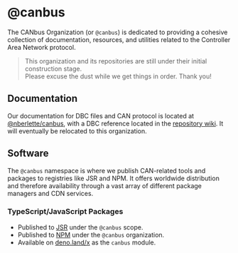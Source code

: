 # @canbus

The CANbus Organization (or `@canbus`) is dedicated to providing a cohesive collection of
documentation, resources, and utilities related to the Controller Area Network protocol.

> This organization and its repositories are still under their initial construction stage.  
> Please excuse the dust while we get things in order. Thank you!

## Documentation

Our documentation for DBC files and CAN protocol is located at [@nberlette/canbus], with a DBC reference located in the [repository wiki](https://github.com/nberlette/canbus/wiki). It will eventually be relocated to this organization.

[@nberlette/canbus]: https://github.com/nberlette/canbus "nberlette/canbus"

## Software

The `@canbus` namespace is where we publish CAN-related tools and packages to registries
like JSR and NPM. It offers worldwide distribution and therefore availability through a
vast array of different package managers and CDN services.

### TypeScript/JavaScript Packages

- Published to [JSR] under the `@canbus` scope.
- Published to [NPM] under the `@canbus` organization.
- Available on [deno.land/x] as the `canbus` module.

[JSR]: https://jsr.io/@canbus "View the @canbus scope packages on JSR"
[NPM]: https://npmjs.com/org/canbus "View the @canbus organization on NPM"
[deno.land/x]: https://deno.land/x/canbus "View the canbus module on deno.land/x"

<!--

**Here are some ideas to get you started:**

🙋‍♀️ A short introduction - what is your organization all about?
🌈 Contribution guidelines - how can the community get involved?
👩‍💻 Useful resources - where can the community find your docs? Is there anything else the community should know?
🍿 Fun facts - what does your team eat for breakfast?
🧙 Remember, you can do mighty things with the power of [Markdown](https://docs.github.com/github/writing-on-github/getting-started-with-writing-and-formatting-on-github/basic-writing-and-formatting-syntax)
-->
